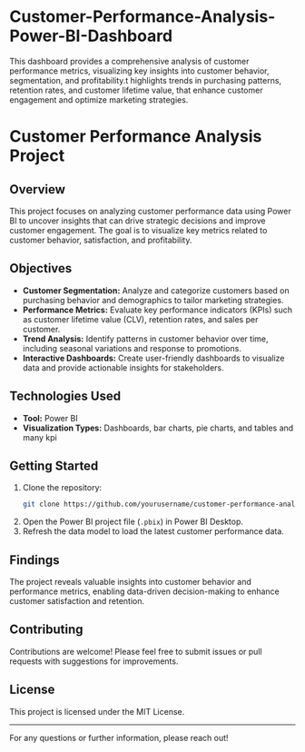 # Customer-Performance-Analysis-Power-BI-Dashboard
This dashboard provides a comprehensive analysis of customer performance metrics, visualizing key insights into customer behavior, segmentation, and profitability.t highlights trends in purchasing patterns, retention rates, and customer lifetime value,  that enhance customer engagement and optimize marketing strategies.
# Customer Performance Analysis Project

## Overview

This project focuses on analyzing customer performance data using Power BI to uncover insights that can drive strategic decisions and improve customer engagement. The goal is to visualize key metrics related to customer behavior, satisfaction, and profitability.

## Objectives

- **Customer Segmentation:** Analyze and categorize customers based on purchasing behavior and demographics to tailor marketing strategies.
- **Performance Metrics:** Evaluate key performance indicators (KPIs) such as customer lifetime value (CLV), retention rates, and sales per customer.
- **Trend Analysis:** Identify patterns in customer behavior over time, including seasonal variations and response to promotions.
- **Interactive Dashboards:** Create user-friendly dashboards to visualize data and provide actionable insights for stakeholders.

## Technologies Used

- **Tool:** Power BI
- **Visualization Types:** Dashboards, bar charts, pie charts, and tables and many kpi

## Getting Started

1. Clone the repository:
   ```bash
   git clone https://github.com/yourusername/customer-performance-analysis.git
   ```
2. Open the Power BI project file (`.pbix`) in Power BI Desktop.
3. Refresh the data model to load the latest customer performance data.

## Findings

The project reveals valuable insights into customer behavior and performance metrics, enabling data-driven decision-making to enhance customer satisfaction and retention.

## Contributing

Contributions are welcome! Please feel free to submit issues or pull requests with suggestions for improvements.

## License

This project is licensed under the MIT License.

---

For any questions or further information, please reach out!
